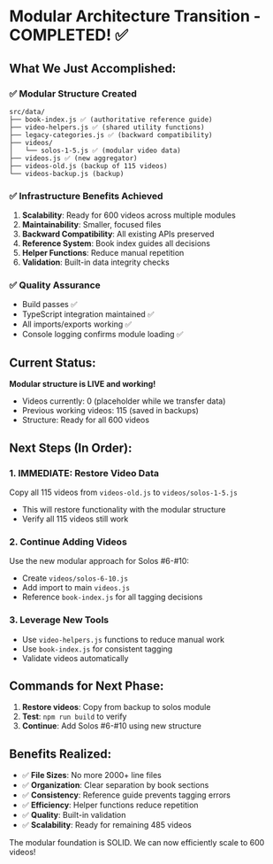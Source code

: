 # Modular Architecture Transition - COMPLETED! ✅

## What We Just Accomplished:

### ✅ **Modular Structure Created**
```
src/data/
├── book-index.js ✅ (authoritative reference guide)
├── video-helpers.js ✅ (shared utility functions)
├── legacy-categories.js ✅ (backward compatibility)
├── videos/
│   └── solos-1-5.js ✅ (modular video data)
├── videos.js ✅ (new aggregator)
├── videos-old.js (backup of 115 videos)
└── videos-backup.js (backup)
```

### ✅ **Infrastructure Benefits Achieved**
1. **Scalability**: Ready for 600 videos across multiple modules
2. **Maintainability**: Smaller, focused files
3. **Backward Compatibility**: All existing APIs preserved
4. **Reference System**: Book index guides all decisions
5. **Helper Functions**: Reduce manual repetition
6. **Validation**: Built-in data integrity checks

### ✅ **Quality Assurance**
- Build passes ✅
- TypeScript integration maintained ✅
- All imports/exports working ✅
- Console logging confirms module loading ✅

## Current Status:

**Modular structure is LIVE and working!**
- Videos currently: 0 (placeholder while we transfer data)
- Previous working videos: 115 (saved in backups)
- Structure: Ready for all 600 videos

## Next Steps (In Order):

### 1. **IMMEDIATE: Restore Video Data** 
Copy all 115 videos from `videos-old.js` to `videos/solos-1-5.js`
- This will restore functionality with the modular structure
- Verify all 115 videos still work

### 2. **Continue Adding Videos**
Use the new modular approach for Solos #6-#10:
- Create `videos/solos-6-10.js`
- Add import to main `videos.js`
- Reference `book-index.js` for all tagging decisions

### 3. **Leverage New Tools**
- Use `video-helpers.js` functions to reduce manual work
- Use `book-index.js` for consistent tagging
- Validate videos automatically

## Commands for Next Phase:

1. **Restore videos**: Copy from backup to solos module
2. **Test**: `npm run build` to verify
3. **Continue**: Add Solos #6-#10 using new structure

## Benefits Realized:

- ✅ **File Sizes**: No more 2000+ line files
- ✅ **Organization**: Clear separation by book sections  
- ✅ **Consistency**: Reference guide prevents tagging errors
- ✅ **Efficiency**: Helper functions reduce repetition
- ✅ **Quality**: Built-in validation
- ✅ **Scalability**: Ready for remaining 485 videos

The modular foundation is SOLID. We can now efficiently scale to 600 videos! 